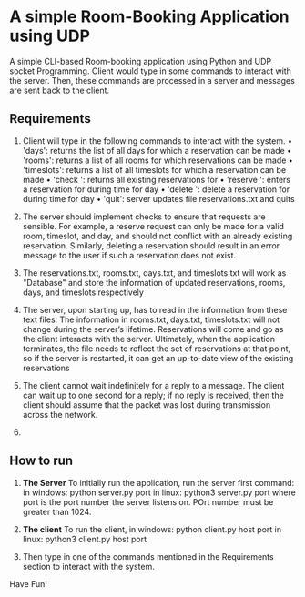 # A simple Room-Booking Application using UDP

A simple CLI-based Room-booking application using Python and UDP socket Programming. Client would type in some commands to interact with the server. Then, these commands are processed in a server and messages are sent back to the client. 

## Requirements
1. Client will type in the following commands to interact with the system.
• 'days': returns the list of all days for which a reservation can be made
• 'rooms': returns a list of all rooms for which reservations can be made
• 'timeslots': returns a list of all timeslots for which a reservation can be made
• 'check <room>': returns all existing reservations for <room>
• 'reserve <room> <timeslot> <day>': enters a reservation for <room> during time <timeslot> for day <day>
• 'delete <room> <timeslot> <day>': delete a reservation for <room> during time <timeslot> for day <day>
• 'quit': server updates file reservations.txt and quits

2. The server should implement checks to ensure that requests are sensible. For example, a reserve request can only be made for a valid room, timeslot, and day, and should not conflict with an already existing reservation. Similarly, deleting a reservation should result in an error message to the user if such a reservation does not exist.
3. The reservations.txt, rooms.txt, days.txt, and timeslots.txt will work as "Database" and store the information of updated reservations, rooms, days, and timeslots respectively
4. The server, upon starting up, has to read in the information from these text files. The information in rooms.txt, days.txt, timeslots.txt will not change during the server’s lifetime. Reservations will come and go as the client interacts with the server. Ultimately, when the application terminates, the file needs to reflect the set of reservations at that point, so if the server is restarted, it can get an up-to-date view of the existing reservations
5. The client cannot wait indefinitely for a reply to a message. The client can wait up to one second for a reply; if no reply is received, then the client should assume that the packet was lost during transmission across the network.
6. 


## How to run
1. **The Server**
To initially run the application, run the server first
command:
in windows: python server.py port
in linux: python3 server.py port
where port is the port number the server listens on. POrt number must be greater than 1024.
2. **The client**
To run the client,
in windows: python client.py host port
in linux: python3 client.py host port

3. Then type in one of the commands mentioned in the Requirements section to interact with the system.


Have Fun!

